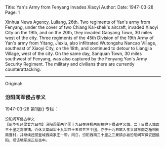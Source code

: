 Title: Yan's Army from Fenyang Invades Xiaoyi
Author:
Date: 1947-03-28
Page: 1

Xinhua News Agency, Luliang, 26th. Two regiments of Yan's army from Fenyang, under the cover of two Chiang Kai-shek's aircraft, invaded Xiaoyi City on the 19th, and on the 20th, they invaded Gaoyang Town, 30 miles west of the city. Three regiments of the 45th Division of the 19th Army of Yan's army from Yitang, Jiexiu, also infiltrated Wutongshu Nancao Village, southeast of Xiaoyi City, on the 19th, and continued to detour to Liangjia Village, west of the city. On the same day, Sanquan Town, 30 miles southwest of Fenyang, was also captured by the Fenyang Yan's Army Security Regiment. The military and civilians there are currently counterattacking.



<hr /> 

Original: 


### 汾阳阎军侵占孝义

1947-03-28
第1版()
专栏：

    汾阳阎军侵占孝义
    【新华社吕梁廿六日电】汾阳阎军两个团十九日在蒋机两架掩护下侵占孝义城，二十日侵入城西三十里之高阳镇。介休义棠阎军十九军四十五师共三个团，亦于十九日窜入孝义城东南之梧桐树南曹村，并继续迂回至城西梁家庄一带。同日，汾阳西南三十里之三泉镇亦被汾阳阎军保安团侵陷，现该地军民正反击中。
